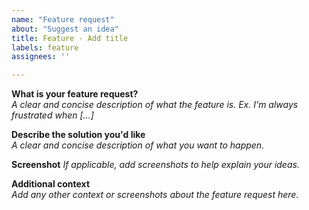```yaml
---
name: "Feature request"
about: "Suggest an idea"
title: Feature - Add title
labels: feature
assignees: ''

---
```


<!--

Hello! 

Before you report a issue, please read the [FAQ](https://digitaldesign.scania.com/support/faqs) and/or [Contribution](https://digitaldesign.scania.com/contribution) information and also check if there is an issue already [reported](https://github.com/scania-digital-design-system/sdds-website/issues). 

-->

**What is your feature request?**  
_A clear and concise description of what the feature is. Ex. I'm always frustrated when [...]_

**Describe the solution you'd like**  
_A clear and concise description of what you want to happen._

**Screenshot**
_If applicable, add screenshots to help explain your ideas._

**Additional context**  
_Add any other context or screenshots about the feature request here._
